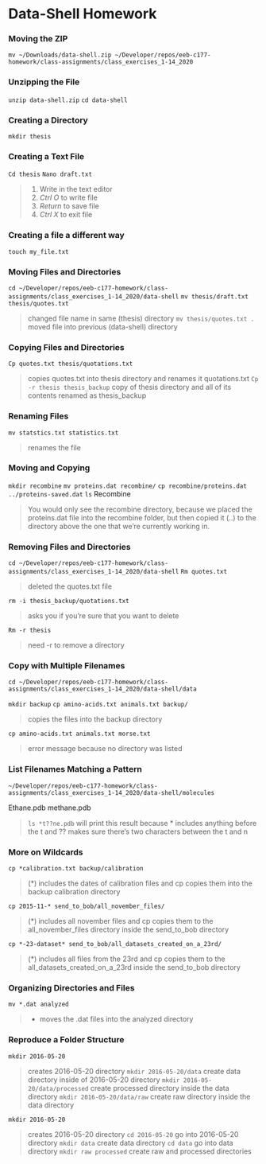 # Data-Shell Homework

### Moving the ZIP
`mv ~/Downloads/data-shell.zip ~/Developer/repos/eeb-c177-homework/class-assignments/class_exercises_1-14_2020` 


### Unzipping the File
`unzip data-shell.zip` 
`cd data-shell`


### Creating a Directory
`mkdir thesis`


### Creating a Text File
`Cd thesis`
`Nano draft.txt`
> 1. Write in the text editor
> 2. *Ctrl O* to write file
> 3. *Return* to save file
> 4. *Ctrl X* to exit file


### Creating a file a different way
`touch my_file.txt`


### Moving Files and Directories
`cd ~/Developer/repos/eeb-c177-homework/class-assignments/class_exercises_1-14_2020/data-shell`
`mv thesis/draft.txt thesis/quotes.txt` 
> changed file name in same (thesis) directory
`mv thesis/quotes.txt .` 
> moved file into previous (data-shell) directory


### Copying Files and Directories
`Cp quotes.txt thesis/quotations.txt` 
> copies quotes.txt into thesis directory and renames it quotations.txt 
`Cp -r thesis thesis_backup` 
> copy of thesis directory and all of its contents renamed as thesis_backup 


### Renaming Files
`mv statstics.txt statistics.txt` 
> renames the file


### Moving and Copying
`mkdir recombine`
`mv proteins.dat recombine/`
`cp recombine/proteins.dat ../proteins-saved.dat`
`ls`
Recombine 
> You would only see the recombine directory, because we placed the proteins.dat file into the recombine folder, but then copied it (..) to the directory above the one that we’re currently working in.

 
### Removing Files and Directories
`cd ~/Developer/repos/eeb-c177-homework/class-assignments/class_exercises_1-14_2020/data-shell`
`Rm quotes.txt` 
> deleted the quotes.txt file

`rm -i thesis_backup/quotations.txt` 
> asks you if you’re sure that you want to delete

`Rm -r thesis` 
> need -r to remove a directory


### Copy with Multiple Filenames
`cd ~/Developer/repos/eeb-c177-homework/class-assignments/class_exercises_1-14_2020/data-shell/data`

`mkdir backup`
`cp amino-acids.txt animals.txt backup/` 
> copies the files into the backup directory

`cp amino-acids.txt animals.txt morse.txt` 
> error message because no directory was listed


### List Filenames Matching a Pattern
`~/Developer/repos/eeb-c177-homework/class-assignments/class_exercises_1-14_2020/data-shell/molecules`

Ethane.pdb methane.pdb 
> `ls *t??ne.pdb` will print this result because * includes anything before the t and ?? makes sure there’s two characters between the t and n


### More on Wildcards
`cp *calibration.txt backup/calibration` 
> (*) includes the dates of calibration files and cp copies them into the backup calibration directory 

`cp 2015-11-* send_to_bob/all_november_files/` 
> (*) includes all november files and cp copies them to the all_november_files directory inside the send_to_bob  directory

`cp *-23-dataset* send_to_bob/all_datasets_created_on_a_23rd/` 
> (*) includes all files from the 23rd and cp copies them to the all_datasets_created_on_a_23rd inside the send_to_bob  directory


### Organizing Directories and Files
`mv *.dat analyzed` 
> * moves the .dat files into the analyzed directory


### Reproduce a Folder Structure
`mkdir 2016-05-20` 
> creates 2016-05-20 directory
`mkdir 2016-05-20/data` 
> create data directory inside of 2016-05-20 directory
`mkdir 2016-05-20/data/processed` 
> create processed directory inside the data directory
`mkdir 2016-05-20/data/raw` 
> create raw directory inside the data directory

`mkdir 2016-05-20` 
> creates 2016-05-20 directory
`cd 2016-05-20` 
> go into 2016-05-20 directory
`mkdir data` 
> create data directory
`cd data` 
> go into data directory
`mkdir raw processed` 
> create raw and processed directories

